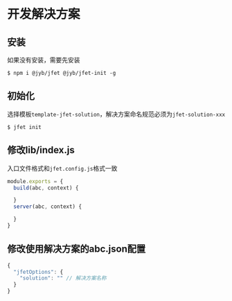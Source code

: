 # 开发解决方案

## 安装

如果没有安装，需要先安装

```shell
$ npm i @jyb/jfet @jyb/jfet-init -g
```

## 初始化

选择模板`template-jfet-solution`，解决方案命名规范必须为`jfet-solution-xxx`

```shell
$ jfet init
```

## 修改lib/index.js

入口文件格式和`jfet.config.js`格式一致

```javascript
module.exports = {
  build(abc, context) {

  }
  server(abc, context) {

  }
}
```

## 修改使用解决方案的abc.json配置

```javascript
{
  "jfetOptions": {
    "solution": "" // 解决方案名称
  }
}
```


